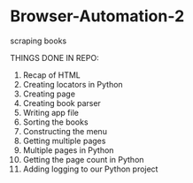 # Browser-Automation-2
scraping books

THINGS DONE IN REPO:
1) Recap of HTML
2) Creating locators in Python
3) Creating page
4) Creating book parser
5) Writing app file
6) Sorting the books
7) Constructing the menu
8) Getting multiple pages
9) Multiple pages in Python
10) Getting the page count in Python
11) Adding logging to our Python project
